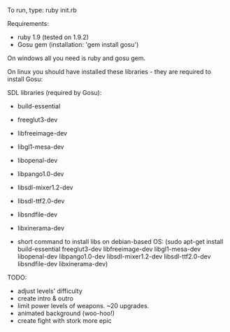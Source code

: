 
To run, type:
ruby init.rb


Requirements:
* ruby 1.9 (tested on 1.9.2)
* Gosu gem (installation: 'gem install gosu')

On windows all you need is ruby and gosu gem.

On linux you should have installed these libraries - they are required to install Gosu:

SDL libraries (required by Gosu):

* build-essential
* freeglut3-dev
* libfreeimage-dev
* libgl1-mesa-dev
* libopenal-dev
* libpango1.0-dev
* libsdl-mixer1.2-dev
* libsdl-ttf2.0-dev
* libsndfile-dev
* libxinerama-dev

* short command to install libs on debian-based OS: (sudo apt-get install build-essential freeglut3-dev libfreeimage-dev libgl1-mesa-dev libopenal-dev libpango1.0-dev libsdl-mixer1.2-dev libsdl-ttf2.0-dev libsndfile-dev libxinerama-dev)

TODO:

* adjust levels' difficulty
* create intro & outro
* limit power levels of weapons. ~20 upgrades.
* animated background (woo-hoo!)
* create fight with stork more epic




